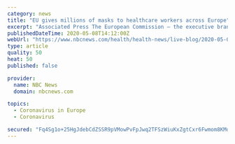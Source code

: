 ```yaml
---
category: news
title: "EU gives millions of masks to healthcare workers across Europe"
excerpt: "Associated Press The European Commission — the executive branch of the European Union — will start dispatching a stock of 10 million masks to healthcare workers across the 27-country bloc and in the U."
publishedDateTime: 2020-05-08T14:12:00Z
webUrl: "https://www.nbcnews.com/health/health-news/live-blog/2020-05-08-coronavirus-news-n1202636/ncrd1202851"
type: article
quality: 50
heat: 50
published: false

provider:
  name: NBC News
  domain: nbcnews.com

topics:
  - Coronavirus in Europe
  - Coronavirus

secured: "Fq4Sg1o+25HgJdebCdZSSR9pVMowPvFpJwq2TFSzWiuKxZgtCxr6Fwmom8KMqDE03dY10EKz8kx329f94fIDuN6/ZrkW3OplM5raTPNm9B7S3nu7l6H1x1vbTP3QtGC1VTAVz0v8GhXLQYNjHUyMFE1qIEoDR7ZoylkmCkwLP2SA+jIvBTsBBlhYjb4FrQ5PWwu2rlE0MwTx50OwfIaRhPCythdqUk6Y/B937dmauEv/5k6YjOsRFx1Ybfj/2Uxu7Xa7dEAMBxDqDE7CsJZGu+gsqCzwuVMCuWEHhb0sYOq8dt36/epgCiOaq2Uei28wg6HXJNngT929TiinUQU+ksSm0QXLHbzaLkYMGsACrYaDPXyj/iV7oikH8mNyodAzjtQ1J2v5WKfcw+yHk1VfGPXXTOjbZ3eE4tXmjZyGT1pTyfFlzpjYTRRiY1QF+ARs7N63MYR1oBlot2PW3Ab2iIAYPYFBVzlDNAjvr4ecYIc=;fZzaZAHzz5ISTZ7qPka+/g=="
---
```


